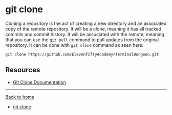 # git clone
Cloning a reopsitory is the act of creating a new directory and an associated copy of the remote repository. It will be a clone, meaning it has all tracked commits and commit history. It will be associated with the remote, meaning that you can use the `git pull` command to pull updates from the original repository. It can be done with `git clone` command as seen here:
```
git clone https://github.com/ElevenfiftyAcademy/TerminalDungeon.git
```

## Resources 
- [Git Clone Documentation](https://git-scm.com/docs/git-clone)
---

[Back to home]( ../README.md)
- [git clone](./Commands.clone.md)
